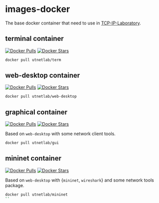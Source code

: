 # images-docker

The base docker container that need to use in [TCP-IP-Laboratory](https://github.com/UT-Network-Lab/TCP-IP-Laboratory).

## terminal container

[![Docker Pulls](https://img.shields.io/docker/pulls/utnetlab/term.svg)](https://hub.docker.com/r/utnetlab/term/)
[![Docker Stars](https://img.shields.io/docker/stars/utnetlab/term.svg)](https://hub.docker.com/r/utnetlab/term/)

```bash
docker pull utnetlab/term
```

## web-desktop container

[![Docker Pulls](https://img.shields.io/docker/pulls/utnetlab/web-desktop.svg)](https://hub.docker.com/r/utnetlab/web-desktop/)
[![Docker Stars](https://img.shields.io/docker/stars/utnetlab/web-desktop.svg)](https://hub.docker.com/r/utnetlab/web-desktop/)

```bash
docker pull utnetlab/web-desktop
```

## graphical container

[![Docker Pulls](https://img.shields.io/docker/pulls/utnetlab/gui.svg)](https://hub.docker.com/r/utnetlab/gui/)
[![Docker Stars](https://img.shields.io/docker/stars/utnetlab/gui.svg)](https://hub.docker.com/r/utnetlab/gui/)

Based on `web-desktop` with some network client tools.

```bash
docker pull utnetlab/gui
```

## mininet container

[![Docker Pulls](https://img.shields.io/docker/pulls/utnetlab/mininet.svg)](https://hub.docker.com/r/utnetlab/mininet/)
[![Docker Stars](https://img.shields.io/docker/stars/utnetlab/mininet.svg)](https://hub.docker.com/r/utnetlab/mininet/)

Based on `web-desktop` with {`mininet`, `wireshark`} and some network tools package.

```bash
docker pull utnetlab/mininet
``

